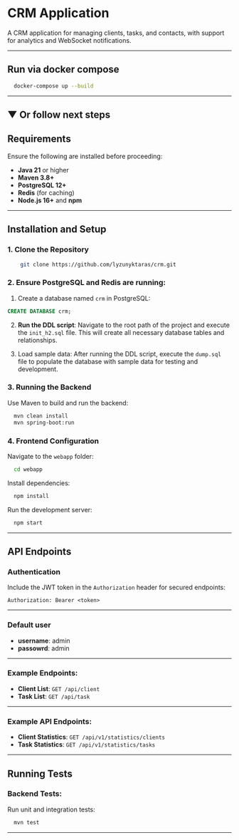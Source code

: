 # CRM Application

A CRM application for managing clients, tasks, and contacts, with support for analytics and WebSocket notifications.

---
## Run via docker compose
```bash
  docker-compose up --build
```
---
## ▼ Or follow next steps

## Requirements

Ensure the following are installed before proceeding:
- **Java 21** or higher
- **Maven 3.8+**
- **PostgreSQL 12+**
- **Redis** (for caching)
- **Node.js 16+** and **npm**

---

## Installation and Setup

### 1. Clone the Repository
```bash
    git clone https://github.com/lyzunyktaras/crm.git
```
### 2. Ensure PostgreSQL and Redis are running:
1. Create a database named `crm` in PostgreSQL:
```sql
CREATE DATABASE crm;
```
2. **Run the DDL script**:
Navigate to the root path of the project and execute the `init_h2.sql` file.
This will create all necessary database tables and relationships.

3. Load sample data: After running the DDL script, execute the `dump.sql` file to populate the database with sample data for testing and development.

### 3. Running the Backend
Use Maven to build and run the backend:
```bash
  mvn clean install
  mvn spring-boot:run
```

### 4. Frontend Configuration
Navigate to the `webapp` folder:
```bash
  cd webapp
```

Install dependencies:
```bash
  npm install
```

Run the development server:
```bash
  npm start
```

---

## API Endpoints

### Authentication
Include the JWT token in the `Authorization` header for secured endpoints:
```
Authorization: Bearer <token>
```
---
### Default user
- **username**: admin
- **passowrd**: admin
---

### Example Endpoints:
- **Client List**: `GET /api/client`
- **Task List**: `GET /api/task`

---

### Example API Endpoints:
- **Client Statistics**: `GET /api/v1/statistics/clients`
- **Task Statistics**: `GET /api/v1/statistics/tasks`

---

## Running Tests

### Backend Tests:
Run unit and integration tests:
```bash
  mvn test
```
---
